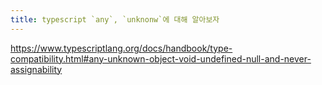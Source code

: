 ```yaml
---
title: typescript `any`, `unknonw`에 대해 알아보자
---
```

https://www.typescriptlang.org/docs/handbook/type-compatibility.html#any-unknown-object-void-undefined-null-and-never-assignability